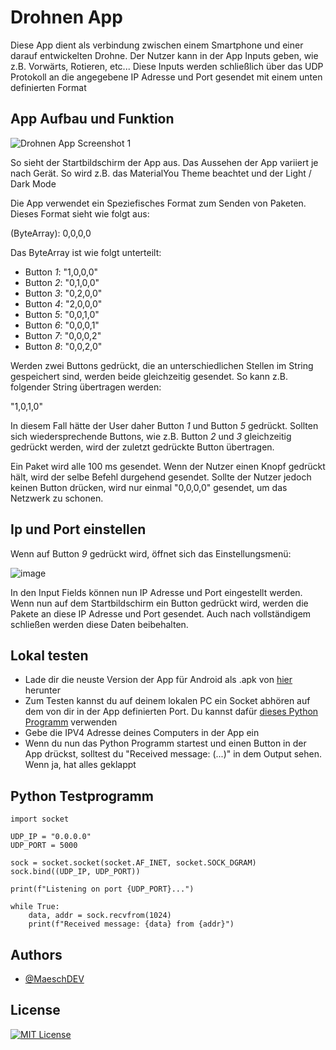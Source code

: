 # Drohnen App

Diese App dient als verbindung zwischen einem Smartphone und einer darauf entwickelten Drohne. Der Nutzer kann in der App Inputs geben, wie z.B. Vorwärts, Rotieren, etc... Diese Inputs werden schließlich über das UDP Protokoll an die angegebene IP Adresse und Port gesendet mit einem unten
definierten Format

## App Aufbau und Funktion

![Drohnen App Screenshot 1](https://github.com/user-attachments/assets/f68ecb1d-dc52-4954-959f-b8f67743dd49)

So sieht der Startbildschirm der App aus. Das Aussehen der App variiert je nach Gerät. So wird z.B. das MaterialYou Theme beachtet und der Light / Dark Mode

Die App verwendet ein Speziefisches Format zum Senden von Paketen. Dieses Format sieht wie folgt aus:

(ByteArray): 0,0,0,0

Das ByteArray ist wie folgt unterteilt:

- Button *1*: "1,0,0,0"
- Button *2*: "0,1,0,0"
- Button *3*: "0,2,0,0"
- Button *4*: "2,0,0,0"
- Button *5*: "0,0,1,0"
- Button *6*: "0,0,0,1"
- Button *7*: "0,0,0,2"
- Button *8*: "0,0,2,0"

Werden zwei Buttons gedrückt, die an unterschiedlichen Stellen im String gespeichert sind, werden beide gleichzeitig gesendet. So kann z.B. folgender String übertragen werden:

"1,0,1,0"

In diesem Fall hätte der User daher Button *1* und Button *5* gedrückt. Sollten sich wiedersprechende Buttons, wie z.B. Button *2* und *3* gleichzeitig gedrückt werden, wird der zuletzt gedrückte Button übertragen.

Ein Paket wird alle 100 ms gesendet. Wenn der Nutzer einen Knopf gedrückt hält, wird der selbe Befehl durgehend gesendet. Sollte der Nutzer jedoch keinen Button drücken, wird nur einmal "0,0,0,0" gesendet, um das Netzwerk zu schonen.

## Ip und Port einstellen

Wenn auf Button *9* gedrückt wird, öffnet sich das Einstellungsmenü:

![image](https://github.com/user-attachments/assets/c1eac1f5-85af-4061-ac92-2cc2e6b60092)

In den Input Fields können nun IP Adresse und Port eingestellt werden. Wenn nun auf dem Startbildschirm ein Button gedrückt wird, werden die Pakete an diese IP Adresse und Port gesendet. Auch nach vollständigem schließen werden diese Daten beibehalten.

## Lokal testen

- Lade dir die neuste Version der App für Android als .apk von [hier](https://github.com/MaeschDEV/Drohnen-App/releases) herunter
- Zum Testen kannst du auf deinem lokalen PC ein Socket abhören auf dem von dir in der App definierten Port. Du kannst dafür [dieses Python Programm](#python-testprogramm) verwenden
- Gebe die IPV4 Adresse deines Computers in der App ein
- Wenn du nun das Python Programm startest und einen Button in der App drückst, solltest du "Received message: (...)" in dem Output sehen. Wenn ja, hat alles geklappt

## Python Testprogramm
```
import socket

UDP_IP = "0.0.0.0"
UDP_PORT = 5000

sock = socket.socket(socket.AF_INET, socket.SOCK_DGRAM)
sock.bind((UDP_IP, UDP_PORT))

print(f"Listening on port {UDP_PORT}...")

while True:
    data, addr = sock.recvfrom(1024)
    print(f"Received message: {data} from {addr}")
```

## Authors

- [@MaeschDEV](https://github.com/MaeschDEV)

## License

[![MIT License](https://img.shields.io/badge/License-MIT-green.svg)](https://choosealicense.com/licenses/mit/)
